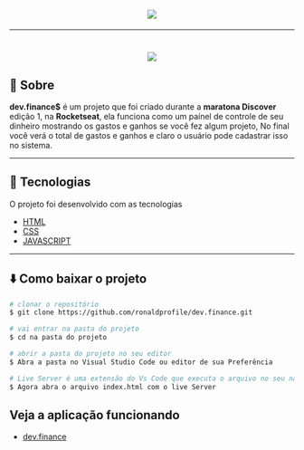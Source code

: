 <h1 align="center">
    <img 
        src="https://ik.imagekit.io/gczsuhmv3/logo_DFcFTf8-A.svg">
</h1>

---

<h1 align="center"><img src="https://ik.imagekit.io/gczsuhmv3/dev.finance_S35R5VYR2a.png"></h1>

## 👀 Sobre

**dev.finance$** é um projeto que foi criado durante a **maratona Discover** edição 1, na **Rocketseat**, ela funciona como um paínel de controle de seu dinheiro mostrando os gastos e ganhos se você fez algum projeto, No final você verá o total de gastos e ganhos e claro o usuário pode cadastrar isso no sistema.

---

## 🚀 Tecnologias

O projeto foi desenvolvido com as tecnologias

- [HTML](https://developer.mozilla.org/pt-BR/docs/Web/HTML)
- [CSS](https://developer.mozilla.org/pt-BR/docs/Web/CSS)
- [JAVASCRIPT](https://developer.mozilla.org/pt-BR/docs/Web/JavaScript)

---

## ⬇️ Como baixar o projeto

```bash
# clonar o repositório
$ git clone https://github.com/ronaldprofile/dev.finance.git

# vai entrar na pasta do projeto
$ cd na pasta do projeto

# abrir a pasta do projeto no seu editor
$ Abra a pasta no Visual Studio Code ou editor de sua Preferência

# Live Server é uma extensão do Vs Code que executa o arquivo no seu navegador
$ Agora abra o arquivo index.html com o live Server
```

## Veja a aplicação funcionando

- [dev.finance](https://dev-finance-tau.vercel.app/)
